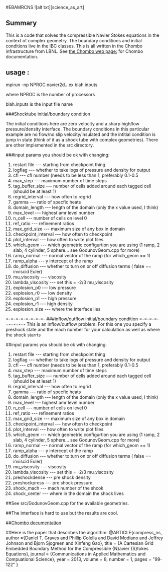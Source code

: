 #EBAMRCNS
![alt txt][science_as_art]
## Summary

This is a code that solves the compressible Navier Stokes equations
in the context of complex geometry.    The boundary conditions and 
initial conditions live in the IBC classes.   This is all written in the
Chombo infrastructure from LBNL.  See [the Chombo web page:](http://chombo.lbl.gov) for  Chombo documentation. 

## usage :

mpirun -np NPROC navier2d...ex blah.inputs

where NPROC is the number of processors

blah.inputs is the input file name 

###Shocktube  initial/boundary condition


The initial conditions here are zero velocity and  a sharp high/low pressure/density
interface. The boundary conditions in this
particular example are no flow/no slip velocity/insulated and the intitial 
condition is  jump in state (think of it as a shock tube with complex geometries). 
There are other implemented in the src directory.

###input params you should be ok with changing:

1.   restart file        --- starting from checkpoint thing
2.   logflag             --- whether to take logs of pressure and density for output
3.   cfl                 --- cfl number (needs to be less than 1, preferably 0.1-0.5
4.   max_step            --- maximum number of time steps
5.   tag_buffer_size     --- number of cells added around each tagged cell (should be at least 1)
6.   regrid_interval     --- how often to regrid
7.   gamma               --- ratio of specfic heats
8.   domain_length       --- length of the domain (only the x value used, I think)
9.    max_level           --- highest amr level number
10. n_cell              --- number of cells on level 0
11. ref_ratio           --- refinement ratios
12. max_grid_size       --- maximum size of any box in domain
13. checkpoint_interval --- how often to checkpoint
14. plot_interval       --- how often to write plot files
15.  which_geom          --- which geometric configurtion you are using (1 ramp, 2 slab, 4 cylinder, 5 sphere... see GodunovGeom.cpp for more)
16. ramp_normal         --- normal vector of the ramp (for which_geom == 1)
17. ramp_alpha          --- y intercept of the ramp
18. do_diffusion        --- whether to turn on or off diffusion terms ( false == inviscid Euler)
19. mu_viscosity        --- viscosity 
20. lambda_viscosity    --- set this = -2/3 mu_viscosity
21. explosion_p0        --- low pressure
22. explosion_r0        --- low density
23. explosion_p1        --- high pressure
24. explosion_r1        --- high density
25. explosion_size      --- where the interface lies


=-=-=-=-=-=-=-=-
###inflow/outflow initial/boundary condition
=-=-=-=-=-=-=-=-
This is an inflow/outflow problem.
For this  one you specify a preshock state and the mach number for your calculation
as well as where the shock starrts

##input params you should be ok with changing:

1. restart file        --- starting from checkpoint thing
2. logflag             --- whether to take logs of pressure and density for output
3. cfl                 --- cfl number (needs to be less than 1, preferably 0.1-0.5
4. max_step            --- maximum number of time steps
5. tag_buffer_size     --- number of cells added around each tagged cell (should be at least 1)
6. regrid_interval     --- how often to regrid
7. gamma               --- ratio of specfic heats
8. domain_length       --- length of the domain (only the x value used, I think)
9. max_level           --- highest amr level number
10. n_cell              --- number of cells on level 0
11. ref_ratio           --- refinement ratios
12. max_grid_size       --- maximum size of any box in domain
13. checkpoint_interval --- how often to checkpoint
14. plot_interval       --- how often to write plot files
15. which_geom          --- which geometric configurtion you are using (1 ramp, 2 slab, 4 cylinder, 5 sphere... see GodunovGeom.cpp for more)
16. ramp_normal         --- normal vector of the ramp (for which_geom == 1)
17. ramp_alpha          --- y intercept of the ramp
18. do_diffusion        --- whether to turn on or off diffusion terms ( false == inviscid Euler)
19. mu_viscosity        --- viscosity 
20. lambda_viscosity    --- set this = -2/3 mu_viscosity
21. preshockdense       --- pre shock density
22. preshockpress       --- pre shock pressure
23. shock_mach          --- mach number of the shcok
24. shock_center        --- where in the domain the shock lives 

##See src/GodunovGeom.cpp for the available geometries.

##The interface is hard to use but the results are cool.

##[Chombo documentation](http://chombo.lbl.gov)

##Here is the paper that describes the algorithm:
@ARTICLE{compress_ns,
author ={Daniel T. Graves and  Phillip Colella and David Modiano and Jeffrey Johnson  and  Bjorn Sjogreen and Xinfeng Gao},
title = {A Cartesian Grid Embedded Boundary Method for the Compressible {N}avier {S}tokes Equations},
journal = {Communications in Applied Mathematics and Compuational Science},
year = 2013,
volume = 8,
number = 1,
pages = "99-122"
}
